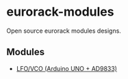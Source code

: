 # eurorack-modules

Open source eurorack modules designs.

## Modules

- [LFO/VCO (Arduino UNO + AD9833)](./vco_lfo/README.md)
